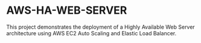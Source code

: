 # AWS-HA-WEB-SERVER
This project demonstrates the deployment of a Highly Available Web Server architecture using AWS EC2 Auto Scaling and Elastic Load Balancer.
